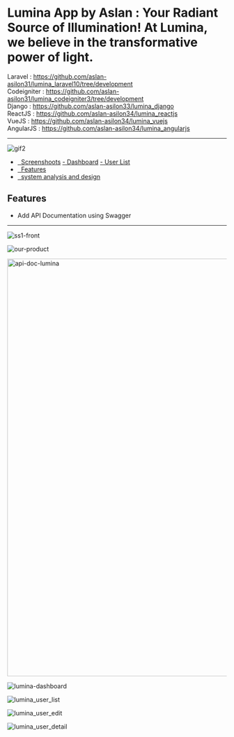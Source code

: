 # Lumina App by Aslan : Your Radiant Source of Illumination! At Lumina, we believe in the transformative power of light. 

Laravel : https://github.com/aslan-asilon31/lumina_laravel10/tree/development <br>
Codeigniter : https://github.com/aslan-asilon31/lumina_codeigniter3/tree/development  <br>
Django : https://github.com/aslan-asilon33/lumina_django  <br>
ReactJS : https://github.com/aslan-asilon34/lumina_reactjs  <br>
VueJS : https://github.com/aslan-asilon34/lumina_vuejs  <br>
AngularJS : https://github.com/aslan-asilon34/lumina_angularjs  <br>

<hr>

![gif2](https://github.com/aslan-asilon31/lumina_laravel10/assets/116990574/be280b99-7356-4aba-a24c-369bf5ccc0f1)



<div class="">

<ul>
    <li>
        <a href="#screenshoot">  Screenshoots</a>
        <a href="#dashbaord">- Dashboard</a>
        <a href="#backend_user_list">- User List</a>
    </li>
    <li>
        <a href="#features">  Features </a>
    </li>
    <li>
        <a href="#analysis">  system analysis and design </a>
    </li>

</ul>

</div>


<div class="" id="features">

## Features
- Add API Documentation using Swagger


</div>

<hr>

<div class="" id="screenshoot">

![ss1-front](https://github.com/aslan-asilon31/lumina_laravel10/assets/116990574/bb7e0525-0d2c-4fa7-b4da-02f86bff67e1)


![our-product](https://github.com/aslan-asilon31/lumina_laravel10/assets/116990574/9b61f042-1bb3-4ede-be07-209517634ecb)

<img width="959" alt="api-doc-lumina" src="https://github.com/aslan-asilon31/lumina_laravel10/assets/116990574/8b2f05f7-2048-4a8a-80ca-a1c2e6b9e47e">

<div id="dashboard">

![lumina-dashboard](https://github.com/aslan-asilon31/lumina_laravel10/assets/116990574/c2c5a431-29fa-49f2-a176-280732aede3b)

</div>


<div id="backend_user_list">

![lumina_user_list](https://github.com/aslan-asilon31/lumina_laravel10/assets/116990574/f0eb9ea2-12e3-4171-ab8c-a347ec12185a)
</div>


![lumina_user_edit](https://github.com/aslan-asilon31/lumina_laravel10/assets/116990574/8d09e649-0358-424d-892e-542644f80158)

![lumina_user_detail](https://github.com/aslan-asilon31/lumina_laravel10/assets/116990574/870ac18a-3e7b-4056-9db5-8f484cb9992d)


</div>

